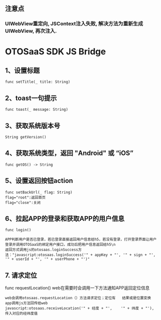 ## 注意点
### UIWebView重定向, JSContext注入失败, 解决方法为重新生成UIWebView, 再次注入.

# OTOSaaS SDK JS Bridge
## 1、设置标题
	func setTitle(_ title: String)
	
## 2、toast一句提示
	func toast(_ message: String)
	
## 3、获取系统版本号
	String getVersion()
	
## 4、获取系统类型，返回 "Android" 或 “iOS”
	func getOS() -> String
	
## 5、设置返回按钮action
	func setBackUrl(_ flag: String)
	flag="root":返回首页
	flag="close":关闭
	
## 6、拉起APP的登录和获取APP的用户信息
	func login()
	
	APP判断用户是否已登录，若已登录直接返回用户信息给h5，若没有登录，打开登录界面让用户登录并调用OTOSaaS的绑定用户接口，成功后把用户信息返回给h5\n
	返回方式调用js的otosaas.loginSuccess方法："javascript:otosaas.loginSuccess('" + appKey + "', '" + sign + "', '" + userId + "', '" + userPhone + "')"

## 7. 请求定位
  func requestLocation()
	web在需要时会调用一下方法通知APP返回定位信息
	
	web会调用otosaas.requestLocation（）方法请求定位；定位有	结果或是位置变换 app调用js方法回传给web
	javascript:otosaas.receiveLocation('" + 经度 + "', 	'" + 纬度 + "'), 传入对应的经纬度值
  
